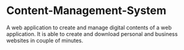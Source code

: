 # Content-Management-System
A web application to create and manage digital contents of a web application. It is able to create and download personal and business websites in couple of minutes.
